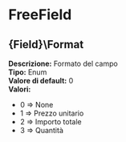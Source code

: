 # FreeField
{Field}\Format 
----
**Descrizione:** Formato del campo <br>
**Tipo:** Enum <br>
**Valore di default:** 0 <br>
**Valori:**
* 0 => None
* 1 => Prezzo unitario
* 2 => Importo totale
* 3 => Quantità

